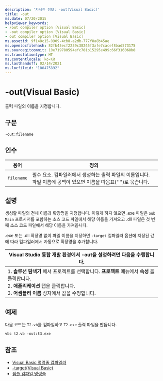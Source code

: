 ```yaml
---
description: '자세한 정보: -out(Visual Basic)'
title: -out
ms.date: 07/20/2015
helpviewer_keywords:
- /out compiler option [Visual Basic]
- -out compiler option [Visual Basic]
- out compiler option [Visual Basic]
ms.assetid: 9f148c15-0909-4cb8-a2db-777f8a8b45ae
ms.openlocfilehash: 82fb43ecf2239c38245f3afe7cacef8bad573175
ms.sourcegitcommit: 10e719780594efc781b15295e499c66f316068b8
ms.translationtype: HT
ms.contentlocale: ko-KR
ms.lasthandoff: 02/14/2021
ms.locfileid: "100475892"
---
```

# <a name="-out-visual-basic"></a>-out(Visual Basic)

출력 파일의 이름을 지정합니다.  
  
## <a name="syntax"></a>구문  
  
```console  
-out:filename  
```  
  
## <a name="arguments"></a>인수  
  
|용어|정의|  
|---|---|  
|`filename`|필수 요소. 컴파일러에서 생성하는 출력 파일의 이름입니다. 파일 이름에 공백이 있으면 이름을 따옴표(" ")로 묶습니다.|  
  
## <a name="remarks"></a>설명  

 생성할 파일의 전체 이름과 확장명을 지정합니다. 이렇게 하지 않으면 .exe 파일은 `Sub Main` 프로시저를 포함하는 소스 코드 파일에서 해당 이름을 가져오고 .dll 파일은 첫 번째 소스 코드 파일에서 해당 이름을 가져옵니다.  
  
 .exe 또는 .dll 확장명 없이 파일 이름을 지정하면 `-target` 컴파일러 옵션에 지정된 값에 따라 컴파일러에서 자동으로 확장명을 추가합니다.  
  
|Visual Studio 통합 개발 환경에서 -out을 설정하려면 다음을 수행합니다.|  
|---|  
|1.  **솔루션 탐색기** 에서 프로젝트를 선택합니다. **프로젝트** 메뉴에서 **속성** 을 클릭합니다. <br />2.  **애플리케이션** 탭을 클릭합니다.<br />3.  **어셈블리 이름** 상자에서 값을 수정합니다.|  
  
## <a name="example"></a>예제  

 다음 코드는 `T2.vb`를 컴파일하고 `T2.exe` 출력 파일을 만듭니다.  
  
```console
vbc t2.vb -out:t3.exe  
```  
  
## <a name="see-also"></a>참조

- [Visual Basic 명령줄 컴파일러](index.md)
- [-target(Visual Basic)](target.md)
- [샘플 컴파일 명령줄](sample-compilation-command-lines.md)
